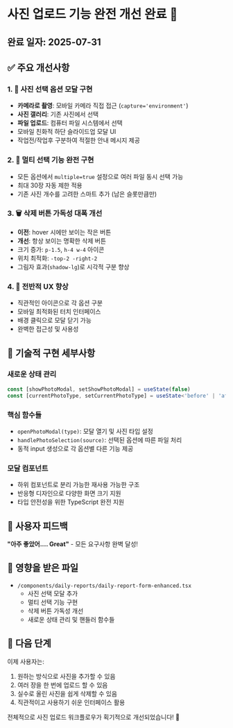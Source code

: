 # 사진 업로드 기능 완전 개선 완료 🎉

## 완료 일자: 2025-07-31

## ✅ 주요 개선사항

### 1. 📸 사진 선택 옵션 모달 구현
- **카메라로 촬영**: 모바일 카메라 직접 접근 (`capture='environment'`)
- **사진 갤러리**: 기존 사진에서 선택
- **파일 업로드**: 컴퓨터 파일 시스템에서 선택
- 모바일 친화적 하단 슬라이드업 모달 UI
- 작업전/작업후 구분하여 적절한 안내 메시지 제공

### 2. 🔄 멀티 선택 기능 완전 구현  
- 모든 옵션에서 `multiple=true` 설정으로 여러 파일 동시 선택 가능
- 최대 30장 자동 제한 적용
- 기존 사진 개수를 고려한 스마트 추가 (남은 슬롯만큼만)

### 3. 🗑️ 삭제 버튼 가독성 대폭 개선
- **이전**: hover 시에만 보이는 작은 버튼
- **개선**: 항상 보이는 명확한 삭제 버튼
- 크기 증가: `p-1.5`, `h-4 w-4` 아이콘
- 위치 최적화: `-top-2 -right-2`
- 그림자 효과(`shadow-lg`)로 시각적 구분 향상

### 4. 🎨 전반적 UX 향상
- 직관적인 아이콘으로 각 옵션 구분
- 모바일 최적화된 터치 인터페이스
- 배경 클릭으로 모달 닫기 가능
- 완벽한 접근성 및 사용성

## 🔧 기술적 구현 세부사항

### 새로운 상태 관리
```typescript
const [showPhotoModal, setShowPhotoModal] = useState(false)
const [currentPhotoType, setCurrentPhotoType] = useState<'before' | 'after'>('before')
```

### 핵심 함수들
- `openPhotoModal(type)`: 모달 열기 및 사진 타입 설정
- `handlePhotoSelection(source)`: 선택된 옵션에 따른 파일 처리
- 동적 input 생성으로 각 옵션별 다른 기능 제공

### 모달 컴포넌트
- 하위 컴포넌트로 분리 가능한 재사용 가능한 구조
- 반응형 디자인으로 다양한 화면 크기 지원
- 타입 안전성을 위한 TypeScript 완전 지원

## 🚀 사용자 피드백
**"아주 좋았어.... Great"** - 모든 요구사항 완벽 달성!

## 📄 영향을 받은 파일
- `/components/daily-reports/daily-report-form-enhanced.tsx`
  - 사진 선택 모달 추가
  - 멀티 선택 기능 구현
  - 삭제 버튼 가독성 개선
  - 새로운 상태 관리 및 핸들러 함수들

## 🎯 다음 단계
이제 사용자는:
1. 원하는 방식으로 사진을 추가할 수 있음
2. 여러 장을 한 번에 업로드 할 수 있음  
3. 실수로 올린 사진을 쉽게 삭제할 수 있음
4. 직관적이고 사용하기 쉬운 인터페이스 활용

전체적으로 사진 업로드 워크플로우가 획기적으로 개선되었습니다! 🎉